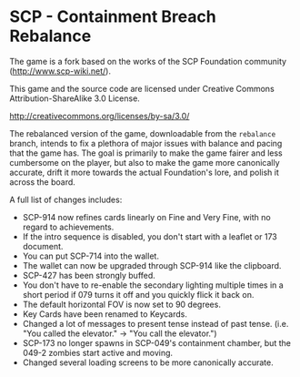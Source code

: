 # SCP - Containment Breach Rebalance

The game is a fork based on the works of the SCP Foundation community (http://www.scp-wiki.net/).

This game and the source code are licensed under Creative Commons Attribution-ShareAlike 3.0 License.

http://creativecommons.org/licenses/by-sa/3.0/

The rebalanced version of the game, downloadable from the `rebalance` branch, intends to fix a plethora of major issues with balance and pacing that the game has. The goal is primarily to make the game fairer and less cumbersome on the player, but also to make the game more canonically accurate, drift it more towards the actual Foundation's lore, and polish it across the board.

A full list of changes includes:
* SCP-914 now refines cards linearly on Fine and Very Fine, with no regard to achievements.
* If the intro sequence is disabled, you don't start with a leaflet or 173 document.
* You can put SCP-714 into the wallet.
* The wallet can now be upgraded through SCP-914 like the clipboard.
* SCP-427 has been strongly buffed.
* You don't have to re-enable the secondary lighting multiple times in a short period if 079 turns it off and you quickly flick it back on.
* The default horizontal FOV is now set to 90 degrees.
* Key Cards have been renamed to Keycards.
* Changed a lot of messages to present tense instead of past tense. (i.e. "You called the elevator." -> "You call the elevator.")
* SCP-173 no longer spawns in SCP-049's containment chamber, but the 049-2 zombies start active and moving.
* Changed several loading screens to be more canonically accurate.
